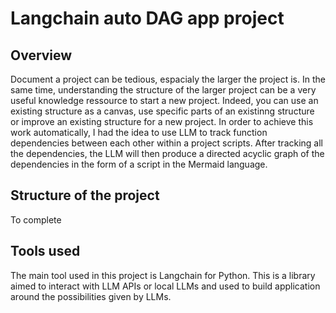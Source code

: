 # Langchain auto DAG app project

## Overview
Document a project can be tedious, espacialy the larger the project is.
In the same time, understanding the structure of the larger project can be a very useful knowledge ressource to start a new project.
Indeed, you can use an existing structure as a canvas, use specific parts of an existinng structure or improve an existing structure for a new project.
In order to achieve this work automatically, I had the idea to use LLM to track function dependencies between each other within a project scripts.
After tracking all the dependencies, the LLM will then produce a directed acyclic graph of the dependencies  in the form of a script in the Mermaid language.

## Structure of the project
To complete

## Tools used
The main tool used in this project is Langchain for Python. This is a library aimed to interact with LLM APIs or local LLMs and used to build application around
the possibilities given by LLMs.
